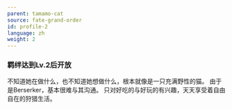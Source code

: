 ```yaml
---
parent: tamamo-cat
source: fate-grand-order
id: profile-2
language: zh
weight: 2
---
```


### 羁绊达到Lv.2后开放

不知道她在做什么，也不知道她想做什么，根本就像是一只充满野性的猫。
由于是Berserker，基本很难与其沟通。
只对好吃的与好玩的有兴趣，天天享受着自由自在的狩猎生活。
